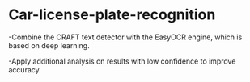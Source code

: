 # Car-license-plate-recognition

-Combine the CRAFT text detector with the EasyOCR engine, which is based on deep learning.

-Apply additional analysis on results with low confidence to improve accuracy.

